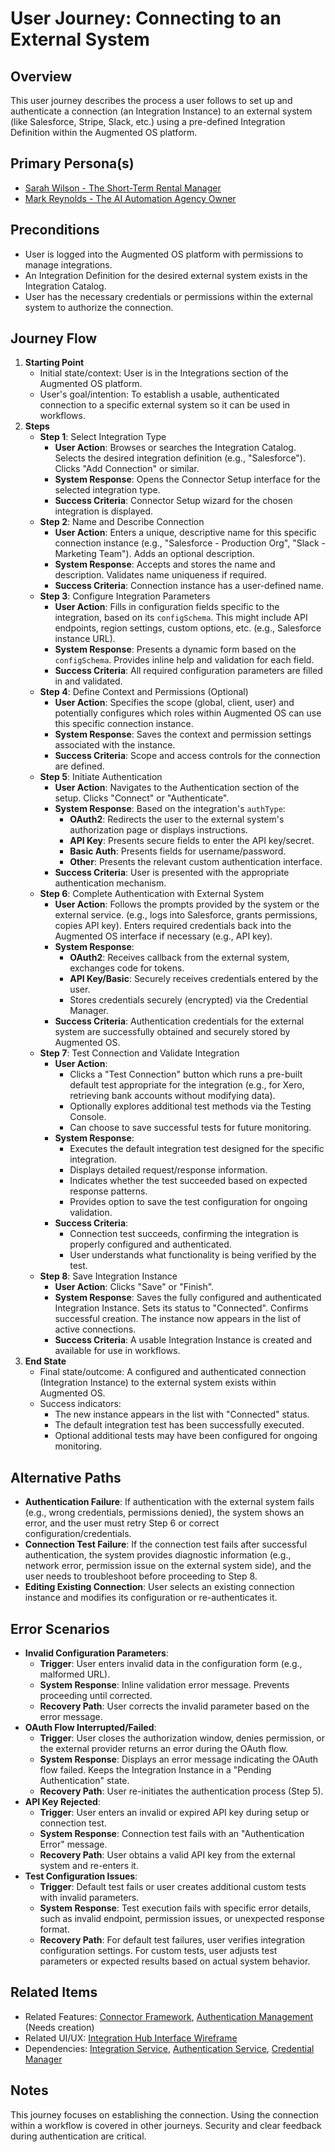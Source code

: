 # User Journey: Connecting to an External System

## Overview

This user journey describes the process a user follows to set up and authenticate a connection (an Integration Instance) to an external system (like Salesforce, Stripe, Slack, etc.) using a pre-defined Integration Definition within the Augmented OS platform.

## Primary Persona(s)

* [Sarah Wilson - The Short-Term Rental Manager](../../vision/personas/property-manager-persona.md)
* [Mark Reynolds - The AI Automation Agency Owner](../../vision/personas/ai-automation-agency-persona.md)

## Preconditions

* User is logged into the Augmented OS platform with permissions to manage integrations.
* An Integration Definition for the desired external system exists in the Integration Catalog.
* User has the necessary credentials or permissions within the external system to authorize the connection.

## Journey Flow


1. **Starting Point**
   * Initial state/context: User is in the Integrations section of the Augmented OS platform.
   * User's goal/intention: To establish a usable, authenticated connection to a specific external system so it can be used in workflows.
2. **Steps**
   * **Step 1**: Select Integration Type
     * **User Action**: Browses or searches the Integration Catalog. Selects the desired integration definition (e.g., "Salesforce"). Clicks "Add Connection" or similar.
     * **System Response**: Opens the Connector Setup interface for the selected integration type.
     * **Success Criteria**: Connector Setup wizard for the chosen integration is displayed.
   * **Step 2**: Name and Describe Connection
     * **User Action**: Enters a unique, descriptive name for this specific connection instance (e.g., "Salesforce - Production Org", "Slack - Marketing Team"). Adds an optional description.
     * **System Response**: Accepts and stores the name and description. Validates name uniqueness if required.
     * **Success Criteria**: Connection instance has a user-defined name.
   * **Step 3**: Configure Integration Parameters
     * **User Action**: Fills in configuration fields specific to the integration, based on its `configSchema`. This might include API endpoints, region settings, custom options, etc. (e.g., Salesforce instance URL).
     * **System Response**: Presents a dynamic form based on the `configSchema`. Provides inline help and validation for each field.
     * **Success Criteria**: All required configuration parameters are filled in and validated.
   * **Step 4**: Define Context and Permissions (Optional)
     * **User Action**: Specifies the scope (global, client, user) and potentially configures which roles within Augmented OS can use this specific connection instance.
     * **System Response**: Saves the context and permission settings associated with the instance.
     * **Success Criteria**: Scope and access controls for the connection are defined.
   * **Step 5**: Initiate Authentication
     * **User Action**: Navigates to the Authentication section of the setup. Clicks "Connect" or "Authenticate".
     * **System Response**: Based on the integration's `authType`:
       * **OAuth2**: Redirects the user to the external system's authorization page or displays instructions.
       * **API Key**: Presents secure fields to enter the API key/secret.
       * **Basic Auth**: Presents fields for username/password.
       * **Other**: Presents the relevant custom authentication interface.
     * **Success Criteria**: User is presented with the appropriate authentication mechanism.
   * **Step 6**: Complete Authentication with External System
     * **User Action**: Follows the prompts provided by the system or the external service. (e.g., logs into Salesforce, grants permissions, copies API key). Enters required credentials back into the Augmented OS interface if necessary (e.g., API key).
     * **System Response**:
       * **OAuth2**: Receives callback from the external system, exchanges code for tokens.
       * **API Key/Basic**: Securely receives credentials entered by the user.
       * Stores credentials securely (encrypted) via the Credential Manager.
     * **Success Criteria**: Authentication credentials for the external system are successfully obtained and securely stored by Augmented OS.
   * **Step 7**: Test Connection and Validate Integration
     * **User Action**: 
       * Clicks a "Test Connection" button which runs a pre-built default test appropriate for the integration (e.g., for Xero, retrieving bank accounts without modifying data).
       * Optionally explores additional test methods via the Testing Console.
       * Can choose to save successful tests for future monitoring.
     * **System Response**: 
       * Executes the default integration test designed for the specific integration.
       * Displays detailed request/response information.
       * Indicates whether the test succeeded based on expected response patterns.
       * Provides option to save the test configuration for ongoing validation.
     * **Success Criteria**: 
       * Connection test succeeds, confirming the integration is properly configured and authenticated.
       * User understands what functionality is being verified by the test.
   * **Step 8**: Save Integration Instance
     * **User Action**: Clicks "Save" or "Finish".
     * **System Response**: Saves the fully configured and authenticated Integration Instance. Sets its status to "Connected". Confirms successful creation. The instance now appears in the list of active connections.
     * **Success Criteria**: A usable Integration Instance is created and available for use in workflows.
3. **End State**
   * Final state/outcome: A configured and authenticated connection (Integration Instance) to the external system exists within Augmented OS.
   * Success indicators: 
     * The new instance appears in the list with "Connected" status.
     * The default integration test has been successfully executed.
     * Optional additional tests may have been configured for ongoing monitoring.

## Alternative Paths

* **Authentication Failure**: If authentication with the external system fails (e.g., wrong credentials, permissions denied), the system shows an error, and the user must retry Step 6 or correct configuration/credentials.
* **Connection Test Failure**: If the connection test fails after successful authentication, the system provides diagnostic information (e.g., network error, permission issue on the external system side), and the user needs to troubleshoot before proceeding to Step 8.
* **Editing Existing Connection**: User selects an existing connection instance and modifies its configuration or re-authenticates it.

## Error Scenarios

* **Invalid Configuration Parameters**:
  * **Trigger**: User enters invalid data in the configuration form (e.g., malformed URL).
  * **System Response**: Inline validation error message. Prevents proceeding until corrected.
  * **Recovery Path**: User corrects the invalid parameter based on the error message.
* **OAuth Flow Interrupted/Failed**:
  * **Trigger**: User closes the authorization window, denies permission, or the external provider returns an error during the OAuth flow.
  * **System Response**: Displays an error message indicating the OAuth flow failed. Keeps the Integration Instance in a "Pending Authentication" state.
  * **Recovery Path**: User re-initiates the authentication process (Step 5).
* **API Key Rejected**:
  * **Trigger**: User enters an invalid or expired API key during setup or connection test.
  * **System Response**: Connection test fails with an "Authentication Error" message.
  * **Recovery Path**: User obtains a valid API key from the external system and re-enters it.
* **Test Configuration Issues**:
  * **Trigger**: Default test fails or user creates additional custom tests with invalid parameters.
  * **System Response**: Test execution fails with specific error details, such as invalid endpoint, permission issues, or unexpected response format.
  * **Recovery Path**: For default test failures, user verifies integration configuration settings. For custom tests, user adjusts test parameters or expected results based on actual system behavior.

## Related Items

* Related Features: [Connector Framework](../../features/integration_hub/connector-framework.md), [Authentication Management](../../features/integration_hub/authentication-management.md) (Needs creation)
* Related UI/UX: [Integration Hub Interface Wireframe](../../ui_ux/wireframes/integration-hub.md)
* Dependencies: [Integration Service](../../../architecture/components/integration_service/README.md), [Authentication Service](../../../architecture/components/auth_service/README.md), [Credential Manager](../../../architecture/components/integration_service/implementation/credential_manager.md)

## Notes

This journey focuses on establishing the connection. Using the connection within a workflow is covered in other journeys. Security and clear feedback during authentication are critical.